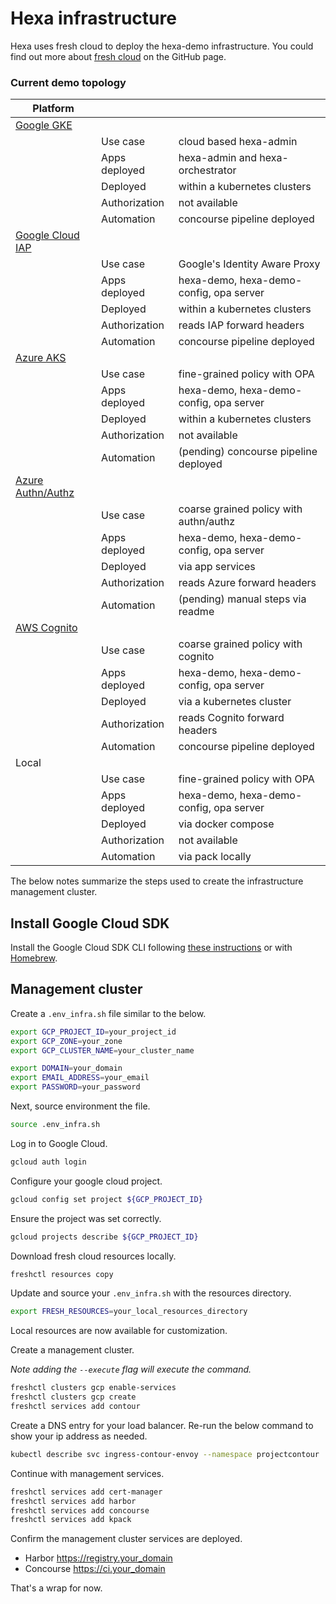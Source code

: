 # Hexa infrastructure

Hexa uses fresh cloud to deploy the hexa-demo infrastructure. You could find
out more about [fresh cloud](https://github.com/initialcapacity/freshcloud) on the GitHub page. 

### Current demo topology

| Platform            |               |                                         |
|---------------------|---------------|-----------------------------------------|
| [Google GKE]        |               |                                         |
|                     | Use case      | cloud based hexa-admin                  |
|                     | Apps deployed | hexa-admin and hexa-orchestrator        |
|                     | Deployed      | within a kubernetes clusters            |
|                     | Authorization | not available                           |
|                     | Automation    | concourse pipeline deployed             |
| [Google Cloud IAP]  |               |                                         |
|                     | Use case      | Google's Identity Aware Proxy           |
|                     | Apps deployed | hexa-demo, hexa-demo-config, opa server |
|                     | Deployed      | within a kubernetes clusters            |
|                     | Authorization | reads IAP forward headers               |
|                     | Automation    | concourse pipeline deployed             |
| [Azure AKS]         |               |                                         |
|                     | Use case      | fine-grained policy with OPA            |
|                     | Apps deployed | hexa-demo, hexa-demo-config, opa server |
|                     | Deployed      | within a kubernetes clusters            |
|                     | Authorization | not available                           |
|                     | Automation    | (pending) concourse pipeline deployed   |
| [Azure Authn/Authz] |               |                                         |
|                     | Use case      | coarse grained policy with authn/authz  |
|                     | Apps deployed | hexa-demo, hexa-demo-config, opa server |
|                     | Deployed      | via app services                        |
|                     | Authorization | reads Azure forward headers             |
|                     | Automation    | (pending) manual steps via readme       |
| [AWS Cognito]       |               |                                         |
|                     | Use case      | coarse grained policy with cognito      |
|                     | Apps deployed | hexa-demo, hexa-demo-config, opa server |
|                     | Deployed      | via a kubernetes cluster                |
|                     | Authorization | reads Cognito forward headers           |
|                     | Automation    | concourse pipeline deployed             |
| Local               |               |                                         |
|                     | Use case      | fine-grained policy with OPA            |
|                     | Apps deployed | hexa-demo, hexa-demo-config, opa server |
|                     | Deployed      | via docker compose                      |
|                     | Authorization | not available                           |
|                     | Automation    | via pack locally                        |

The below notes summarize the steps used to create the infrastructure management cluster.

## Install Google Cloud SDK

Install the Google Cloud SDK CLI following [these instructions](https://cloud.google.com/sdk/docs/install) or with
[Homebrew](https://formulae.brew.sh/cask/google-cloud-sdk).

## Management cluster

Create a `.env_infra.sh` file similar to the below.

```bash
export GCP_PROJECT_ID=your_project_id
export GCP_ZONE=your_zone
export GCP_CLUSTER_NAME=your_cluster_name

export DOMAIN=your_domain
export EMAIL_ADDRESS=your_email
export PASSWORD=your_password
```

Next, source environment the file.

```bash
source .env_infra.sh
```

Log in to Google Cloud.

```bash
gcloud auth login
```

Configure your google cloud project.

```bash
gcloud config set project ${GCP_PROJECT_ID}
```

Ensure the project was set correctly.

```bash
gcloud projects describe ${GCP_PROJECT_ID}
```

Download fresh cloud resources locally.

```bash
freshctl resources copy
```

Update and source your `.env_infra.sh` with the resources directory.

```bash
export FRESH_RESOURCES=your_local_resources_directory
```

Local resources are now available for customization.

Create a management cluster.

_Note adding the `--execute` flag will execute the command._

```bash
freshctl clusters gcp enable-services
freshctl clusters gcp create
freshctl services add contour
```

Create a DNS entry for your load balancer. Re-run the below command to show your ip address as needed.

```bash
kubectl describe svc ingress-contour-envoy --namespace projectcontour | grep Ingress | awk '{print $3}'
```

Continue with management services.

```bash
freshctl services add cert-manager
freshctl services add harbor
freshctl services add concourse
freshctl services add kpack
```

Confirm the management cluster services are deployed.

* Harbor https://registry.your_domain
* Concourse https://ci.your_domain

That's a wrap for now.

[Google GKE]:https://cloud.google.com/kubernetes-engine
[Google Cloud IAP]:https://cloud.google.com/iap
[Azure AKS]:https://azure.microsoft.com/en-us/services/kubernetes-service/#overview
[Azure Authn/Authz]:https://docs.microsoft.com/en-us/azure/app-service/overview-authentication-authorization
[AWS Cognito]:https://aws.amazon.com/cognito/